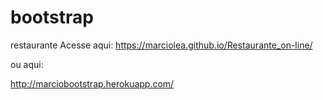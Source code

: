 # bootstrap
restaurante
Acesse aqui:
https://marciolea.github.io/Restaurante_on-line/

ou aqui:

http://marciobootstrap.herokuapp.com/
